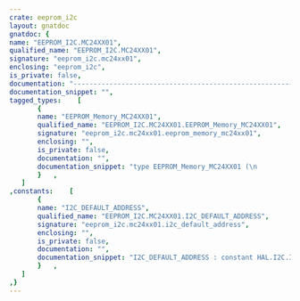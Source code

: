 ```yaml
---
crate: eeprom_i2c
layout: gnatdoc
gnatdoc: {
name: "EEPROM_I2C.MC24XX01",
qualified_name: "EEPROM_I2C.MC24XX01",
signature: "eeprom_i2c.mc24xx01",
enclosing: "eeprom_i2c",
is_private: false,
documentation: "---------------------------------------------------------------------------\n  This is the default I2C address of the EEPROM.",
documentation_snippet: "",
tagged_types:    [
       {
       name: "EEPROM_Memory_MC24XX01",
       qualified_name: "EEPROM_I2C.MC24XX01.EEPROM_Memory_MC24XX01",
       signature: "eeprom_i2c.mc24xx01.eeprom_memory_mc24xx01",
       enclosing: "",
       is_private: false,
       documentation: "",
       documentation_snippet: "type EEPROM_Memory_MC24XX01 (\n                             C_Delay_Callback : Proc_Delay_Callback_MS;\n                             I2C_Addr : HAL.I2C.I2C_Address;\n                             I2C_Port : not null HAL.I2C.Any_I2C_Port\n                            )\nis new EEPROM_Memory (\n                      C_Type_of_Chip => EEC_MC24XX01,\n                      C_Memory_Address_Size => HAL.I2C.Memory_Size_8b,\n                      C_Size_In_Bytes => 128,\n                      C_Size_In_Bits => 1024,\n                      C_Number_Of_Blocks => 1,\n                      C_Bytes_Per_Block => 128,\n                      C_Number_Of_Pages => 16,\n                      C_Bytes_Per_Page => 8,\n                      C_Max_Byte_Address => 16#7F#,\n                      C_Write_Delay_MS => 5,\n                      C_Delay_Callback => C_Delay_Callback,\n                      I2C_Addr => I2C_Addr,\n                      I2C_Port => I2C_Port\n                     ) with null record;",
       }   ,
   ]
,constants:    [
       {
       name: "I2C_DEFAULT_ADDRESS",
       qualified_name: "EEPROM_I2C.MC24XX01.I2C_DEFAULT_ADDRESS",
       signature: "eeprom_i2c.mc24xx01.i2c_default_address",
       enclosing: "",
       is_private: false,
       documentation: "",
       documentation_snippet: "I2C_DEFAULT_ADDRESS : constant HAL.I2C.I2C_Address := 2#1010_0000#;",
       }   ,
   ]
,}
---
```

